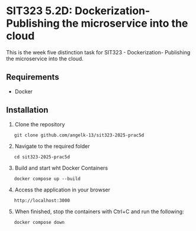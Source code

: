 # SIT323 5.2D: Dockerization- Publishing the microservice into the cloud

This is the week five distinction task for SIT323 - Dockerization- Publishing the microservice into
the cloud.

## Requirements

- Docker

## Installation

1. Clone the repository

```
   git clone github.com/angelk-13/sit323-2025-prac5d
```

2. Navigate to the required folder

```
   cd sit323-2025-prac5d
```

3. Build and start wht Docker Containers

```
   docker compose up --build
```

4. Access the application in your browser

```
   http://localhost:3000
```

5. When finished, stop the containers with Ctrl+C and run the following:

```
   docker compose down
```


